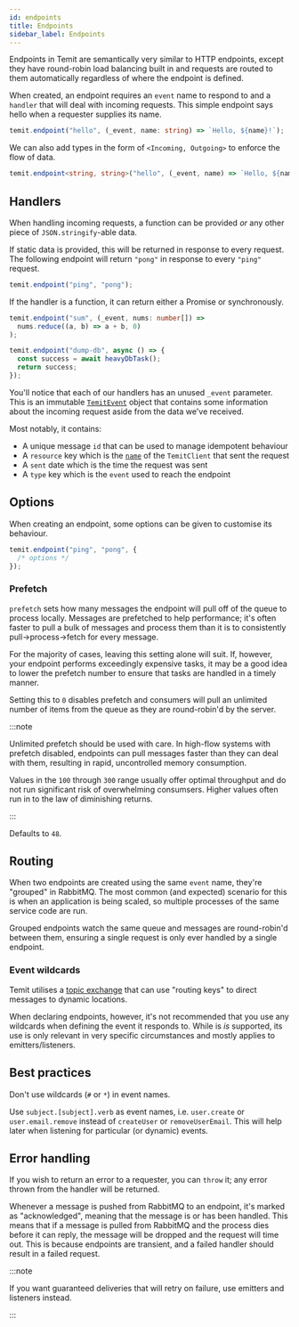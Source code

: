 ```yaml
---
id: endpoints
title: Endpoints
sidebar_label: Endpoints
---
```


Endpoints in Temit are semantically very similar to HTTP endpoints, except they have round-robin load balancing built in and requests are routed to them automatically regardless of where the endpoint is defined.

When created, an endpoint requires an `event` name to respond to and a `handler` that will deal with incoming requests. This simple endpoint says hello when a requester supplies its name.

```typescript
temit.endpoint("hello", (_event, name: string) => `Hello, ${name}!`);
```

We can also add types in the form of `<Incoming, Outgoing>` to enforce the flow of data.

```typescript
temit.endpoint<string, string>("hello", (_event, name) => `Hello, ${name}`);
```

## Handlers

When handling incoming requests, a function can be provided _or_ any other piece of `JSON.stringify`-able data.

If static data is provided, this will be returned in response to every request. The following endpoint will return `"pong"` in response to every `"ping"` request.

```typescript
temit.endpoint("ping", "pong");
```

If the handler is a function, it can return either a Promise or synchronously.

```typescript
temit.endpoint("sum", (_event, nums: number[]) =>
  nums.reduce((a, b) => a + b, 0)
);

temit.endpoint("dump-db", async () => {
  const success = await heavyDbTask();
  return success;
});
```

You'll notice that each of our handlers has an unused `_event` parameter. This is an immutable [`TemitEvent`](https://www.temit.dev/docs/api/temit.temitevent) object that contains some information about the incoming request aside from the data we've received.

Most notably, it contains:

- A unique message `id` that can be used to manage idempotent behaviour
- A `resource` key which is the [`name`](https://www.temit.dev/docs/api/temit.temitclient.name) of the `TemitClient` that sent the request
- A `sent` date which is the time the request was sent
- A `type` key which is the `event` used to reach the endpoint

## Options

When creating an endpoint, some options can be given to customise its behaviour.

```typescript
temit.endpoint("ping", "pong", {
  /* options */
});
```

### Prefetch

`prefetch` sets how many messages the endpoint will pull off of the queue to process locally. Messages are prefetched to help performance; it's often faster to pull a bulk of messages and process them than it is to consistently pull->process->fetch for every message.

For the majority of cases, leaving this setting alone will suit. If, however, your endpoint performs exceedingly expensive tasks, it may be a good idea to lower the prefetch number to ensure that tasks are handled in a timely manner.

Setting this to `0` disables prefetch and consumers will pull an unlimited number of items from the queue as they are round-robin'd by the server.

:::note

Unlimited prefetch should be used with care. In high-flow systems with prefetch disabled, endpoints can pull messages faster than they can deal with them, resulting in rapid, uncontrolled memory consumption.

Values in the `100` through `300` range usually offer optimal throughput and do not run significant risk of overwhelming consumsers. Higher values often run in to the law of diminishing returns.

:::

Defaults to `48`.

## Routing

When two endpoints are created using the same `event` name, they're "grouped" in RabbitMQ. The most common (and expected) scenario for this is when an application is being scaled, so multiple processes of the same service code are run.

Grouped endpoints watch the same queue and messages are round-robin'd between them, ensuring a single request is only ever handled by a single endpoint.

### Event wildcards

Temit utilises a [topic exchange](https://www.rabbitmq.com/tutorials/amqp-concepts.html#exchange-topic) that can use "routing keys" to direct messages to dynamic locations.

When declaring endpoints, however, it's not recommended that you use any wildcards when defining the event it responds to. While is _is_ supported, its use is only relevant in very specific circumstances and mostly applies to emitters/listeners.

## Best practices

Don't use wildcards (`#` or `*`) in event names.

Use `subject.[subject].verb` as event names, i.e. `user.create` or `user.email.remove` instead of `createUser` or `removeUserEmail`. This will help later when listening for particular (or dynamic) events.

## Error handling

If you wish to return an error to a requester, you can `throw` it; any error thrown from the handler will be returned.

Whenever a message is pushed from RabbitMQ to an endpoint, it's marked as "acknowledged", meaning that the message is or has been handled. This means that if a message is pulled from RabbitMQ and the process dies before it can reply, the message will be dropped and the request will time out. This is because endpoints are transient, and a failed handler should result in a failed request.

:::note

If you want guaranteed deliveries that will retry on failure, use emitters and listeners instead.

:::
